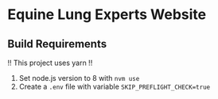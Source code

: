 # Equine Lung Experts Website

## Build Requirements

!! This project uses yarn !!

1. Set node.js version to 8 with `nvm use`
2. Create a `.env` file with variable `SKIP_PREFLIGHT_CHECK=true`
